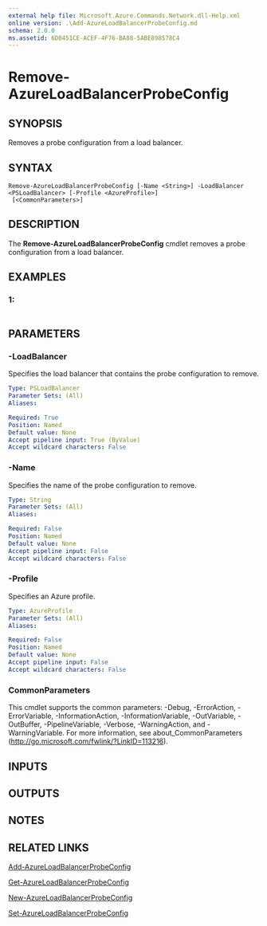 ```yaml
---
external help file: Microsoft.Azure.Commands.Network.dll-Help.xml
online version: .\Add-AzureLoadBalancerProbeConfig.md
schema: 2.0.0
ms.assetid: 6D0451CE-ACEF-4F76-BA88-5ABE898578C4
---
```


# Remove-AzureLoadBalancerProbeConfig

## SYNOPSIS
Removes a probe configuration from a load balancer.

## SYNTAX

```
Remove-AzureLoadBalancerProbeConfig [-Name <String>] -LoadBalancer <PSLoadBalancer> [-Profile <AzureProfile>]
 [<CommonParameters>]
```

## DESCRIPTION
The **Remove-AzureLoadBalancerProbeConfig** cmdlet removes a probe configuration from a load balancer.

## EXAMPLES

### 1:
```

```

## PARAMETERS

### -LoadBalancer
Specifies the load balancer that contains the probe configuration to remove.

```yaml
Type: PSLoadBalancer
Parameter Sets: (All)
Aliases: 

Required: True
Position: Named
Default value: None
Accept pipeline input: True (ByValue)
Accept wildcard characters: False
```

### -Name
Specifies the name of the probe configuration to remove.

```yaml
Type: String
Parameter Sets: (All)
Aliases: 

Required: False
Position: Named
Default value: None
Accept pipeline input: False
Accept wildcard characters: False
```

### -Profile
Specifies an Azure profile.

```yaml
Type: AzureProfile
Parameter Sets: (All)
Aliases: 

Required: False
Position: Named
Default value: None
Accept pipeline input: False
Accept wildcard characters: False
```

### CommonParameters
This cmdlet supports the common parameters: -Debug, -ErrorAction, -ErrorVariable, -InformationAction, -InformationVariable, -OutVariable, -OutBuffer, -PipelineVariable, -Verbose, -WarningAction, and -WarningVariable. For more information, see about_CommonParameters (http://go.microsoft.com/fwlink/?LinkID=113216).

## INPUTS

## OUTPUTS

## NOTES

## RELATED LINKS

[Add-AzureLoadBalancerProbeConfig](./Add-AzureLoadBalancerProbeConfig.md)

[Get-AzureLoadBalancerProbeConfig](./Get-AzureLoadBalancerProbeConfig.md)

[New-AzureLoadBalancerProbeConfig](./New-AzureLoadBalancerProbeConfig.md)

[Set-AzureLoadBalancerProbeConfig](./Set-AzureLoadBalancerProbeConfig.md)


